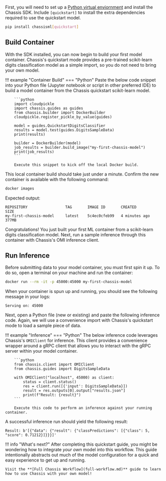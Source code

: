 
First, you will need to set up a [Python virtual enviornment](https://realpython.com/what-is-pip/#using-pip-in-a-python-virtual-environment) and install the Chassis SDK. Include `[quickstart]` to install the extra dependencies required to use the quickstart model. 


```bash
pip install chassisml[quickstart]
```

## Build Container

With the SDK installed, you can now begin to build your first model container. Chassis's quickstart mode provides a pre-trained scikit-learn digits classification model as a simple import, so you do not need to bring your own model.


!!! example "Container Build"
    === "Python"
        Paste the below code snippet into your Python file (Jupyter notebook or script in other preferred IDE) to build a model container from the Chassis quickstart scikit-learn model.


        ```python
        import cloudpickle
        import chassis.guides as guides
        from chassis.builder import DockerBuilder
        cloudpickle.register_pickle_by_value(guides)

        model = guides.QuickstartDigitsClassifier
        results = model.test(guides.DigitsSampleData)
        print(results)

        builder = DockerBuilder(model)
        job_results = builder.build_image("my-first-chassis-model")
        print(job_results)
        ```

        Execute this snippet to kick off the local Docker build.

This local container build should take just under a minute. Confirm the new container is available with the following command:

```bash
docker images
```

Expected output:

```
REPOSITORY                 TAG       IMAGE ID       CREATED         SIZE
my-first-chassis-model     latest    5c4ec0cfeb99   4 minutes ago   377MB
```

Congratulations! You just built your first ML container from a scikit-learn digits classification model. Next, run a sample inference through this container with Chassis's OMI inference client.

## Run Inference

Before submitting data to your model container, you must first spin it up. To do so, open a terminal on your machine and run the container:

```bash
docker run --rm -it -p 45000:45000 my-first-chassis-model
```

When your container is spun up and running, you should see the following message in your logs:

```
Serving on: 45000
```

Next, open a Python file (new or existing) and paste the following inference code. Again, we will use a convenience import with Chassis's quickstart mode to load a sample piece of data.

!!! example "Inference"
    === "Python"
        The below inference code leverages Chassis's `OMIClient` for inference. This client provides a convenience wrapper around a gRPC client that allows you to interact with the gRPC server within your model container. 

        ```python
        from chassis.client import OMIClient
        from chassis.guides import DigitsSampleData

        with OMIClient("localhost", 45000) as client:
            status = client.status()
            res = client.run([{'input': DigitsSampleData}])
            result = res.outputs[0].output["results.json"]
            print(f"Result: {result}")
        ```

        Execute this code to perform an inference against your running container. 

A successful inference run should yield the following result:

```
Result: b'[{"data": {"result": {"classPredictions": [{"class": 5, "score": 0.71212}]}}}]'
```

!!! info "What's next?"
    After completing this quickstart guide, you might be wondering how to integrate *your own* model into this workflow. This guide intentionally abstracts out much of the model configuration for a quick and easy experience to get up and running.

    Visit the **[Full Chassis Workflow](full-workflow.md)** guide to learn how to use Chassis with your own model!  

